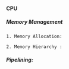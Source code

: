 #### CPU

##### Memory Management
    1. Memory Allocation:
        
    2. Memory Hierarchy :
        
##### Pipelining:
